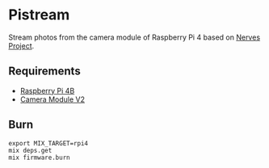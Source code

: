 # Pistream

Stream photos from the camera module of Raspberry Pi 4 based on [Nerves Project](https://www.nerves-project.org). 

## Requirements

- [Raspberry Pi 4B](https://www.raspberrypi.org/products/raspberry-pi-4-model-b/)
- [Camera Module V2](https://www.raspberrypi.org/products/camera-module-v2/)


## Burn

``` shell
export MIX_TARGET=rpi4
mix deps.get
mix firmware.burn
```

